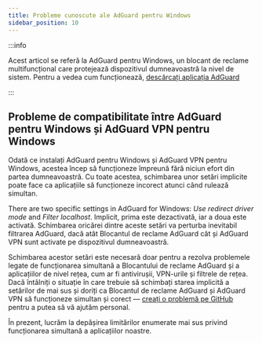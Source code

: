 ```yaml
---
title: Probleme cunoscute ale AdGuard pentru Windows
sidebar_position: 10
---
```


:::info

Acest articol se referă la AdGuard pentru Windows, un blocant de reclame multifuncțional care protejează dispozitivul dumneavoastră la nivel de sistem. Pentru a vedea cum funcționează, [descărcați aplicația AdGuard](https://agrd.io/download-kb-adblock)

:::

## Probleme de compatibilitate între AdGuard pentru Windows și AdGuard VPN pentru Windows

Odată ce instalați AdGuard pentru Windows și AdGuard VPN pentru Windows, acestea încep să funcționeze împreună fără niciun efort din partea dumneavoastră. Cu toate acestea, schimbarea unor setări implicite poate face ca aplicațiile să funcționeze incorect atunci când rulează simultan.

There are two specific settings in AdGuard for Windows: *Use redirect driver mode* and *Filter localhost*. Implicit, prima este dezactivată, iar a doua este activată. Schimbarea oricărei dintre aceste setări va perturba inevitabil filtrarea AdGuard, dacă atât Blocantul de reclame AdGuard cât și AdGuard VPN sunt activate pe dispozitivul dumneavoastră.

Schimbarea acestor setări este necesară doar pentru a rezolva problemele legate de funcționarea simultană a Blocantului de reclame AdGuard și a aplicațiilor de nivel rețea, cum ar fi antivirușii, VPN-urile și filtrele de rețea. Dacă întâlniți o situație în care trebuie să schimbați starea implicită a setărilor de mai sus și doriți ca Blocantul de reclame AdGuard și AdGuard VPN să funcționeze simultan și corect — [creați o problemă pe GitHub](https://github.com/AdguardTeam/AdguardForWindows/issues/new/choose) pentru a putea să vă ajutăm personal.

În prezent, lucrăm la depășirea limitărilor enumerate mai sus privind funcționarea simultană a aplicațiilor noastre.

